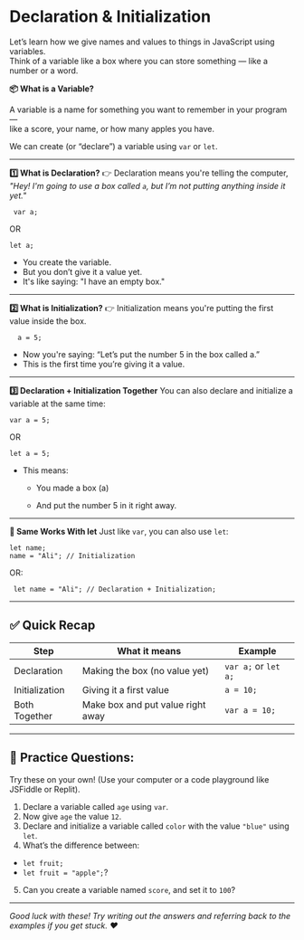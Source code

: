 #  Declaration & Initialization


Let’s learn how we give names and values to things in JavaScript using variables.  
Think of a variable like a box where you can store something — like a number or a word.


**📦 What is a Variable?**

A variable is a name for something you want to remember in your program —  
like a score, your name, or how many apples you have.

We can create (or “declare”) a variable using `var` or `let`.

---

**1️⃣ What is Declaration?**
👉 Declaration means you're telling the computer,
*"Hey! I'm going to use a box called `a`, but I’m not putting anything inside it yet."*
```
 var a;

```
OR
```
let a;

```
- You create the variable.
- But you don’t give it a value yet.
- It's like saying: "I have an empty box."
---
**2️⃣ What is Initialization?**
  👉 Initialization means you're putting the first value inside the box.
```
  a = 5;

```
- Now you're saying: “Let’s put the number 5 in the box called a.”
- This is the first time you’re giving it a value.
---

**3️⃣ Declaration + Initialization Together**
You can also declare and initialize a variable at the same time:
```
var a = 5;

```
OR
```
let a = 5;

```
- This means:

   - You made a box (a)

   - And put the number 5 in it right away.
---

**🔁 Same Works With let**
Just like `var`, you can also use `let`:
```
let name;
name = "Ali"; // Initialization
```
OR:
```
 let name = "Ali"; // Declaration + Initialization;

```
---

## ✅ Quick Recap

| Step           | What it means                   | Example                     |
|----------------|----------------------------------|-----------------------------|
| Declaration    | Making the box (no value yet)   | `var a;` or `let a;`        |
| Initialization | Giving it a first value         | `a = 10;`                   |
| Both Together  | Make box and put value right away | `var a = 10;`              |
---

## 🎯 Practice Questions:

Try these on your own! (Use your computer or a code playground like JSFiddle or Replit).

1. Declare a variable called `age` using `var`.
2. Now give `age` the value `12`.
3. Declare and initialize a variable called `color` with the value `"blue"` using `let`.
4. What’s the difference between:
  - `let fruit;`
  - `let fruit = "apple";`?
5. Can you create a variable named `score`, and set it to `100`?
---

*Good luck with these! Try writing out the answers and referring back to the examples if you get stuck. ♥*
